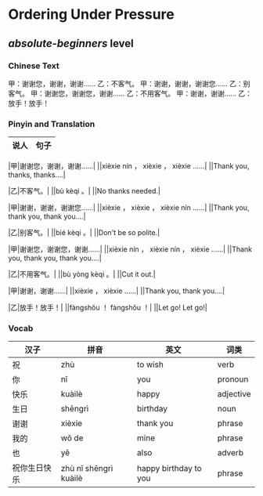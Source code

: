 # Ordering Under Pressure
## *absolute-beginners* level

### Chinese Text
甲：谢谢您，谢谢，谢谢......
乙：不客气。
甲：谢谢，谢谢，谢谢您......
乙：别客气。
甲：谢谢您，谢谢您，谢谢......
乙：不用客气。
甲：谢谢，谢谢......
乙：放手！放手！

### Pinyin and Translation
|说人|句子|
|----|----|

|甲|谢谢您，谢谢，谢谢......|
||xièxie nín ， xièxie ， xièxie ......|
||Thank you, thanks, thanks....|

|乙|不客气。|
||bù kèqi 。|
||No thanks needed.|

|甲|谢谢，谢谢，谢谢您......|
||xièxie ， xièxie ， xièxie nín ......|
||Thank you, thank you, thank you....|

|乙|别客气。|
||bié kèqi 。|
||Don't be so polite.|

|甲|谢谢您，谢谢您，谢谢......|
||xièxie nín ， xièxie nín ， xièxie ......|
||Thank you, thank you, thank you....|

|乙|不用客气。|
||bù yòng kèqi 。|
||Cut it out.|

|甲|谢谢，谢谢......|
||xièxie ， xièxie ......|
||Thank you, thank you....|

|乙|放手！放手！|
||fàngshǒu ！ fàngshǒu ！|
||Let go! Let go!|
### Vocab
|汉子|拼音|英文|词类|
|----|----|----|----|
|祝|zhù|to wish|verb|
|你|nǐ|you|pronoun|
|快乐|kuàilè|happy|adjective|
|生日|shēngrì|birthday|noun|
|谢谢|xièxie|thank you|phrase|
|我的|wǒ de|mine|phrase|
|也|yě|also|adverb|
|祝你生日快乐|zhù nǐ shēngrì kuàilè|happy birthday to you|phrase|